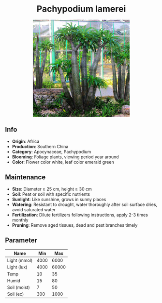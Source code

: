 <h1 align='center'>Pachypodium lamerei</h1>
<p align="center">
    <img 
        align='center'
        width='320'
        src="../images/pachypodium lamerei.png" 
        alt='Pachypodium lamerei' />
</p>

## Info

 - **Origin**: Africa
 - **Production**: Southern China
 - **Category**: Apocynaceae, Pachypodium
 - **Blooming**: Foliage plants, viewing period year around
 - **Color**: Flower color white, leaf color emerald green

## Maintenance

 - **Size**: Diameter ≥ 25 cm, height ≥ 30 cm
 - **Soil**: Peat or soil with specific nutrients
 - **Sunlight**: Like sunshine, grows in sunny places
 - **Watering**: Resistant to drought, water thoroughly after soil surface dries, avoid saturated water
 - **Fertilization**: Dilute fertilizers following instructions, apply 2-3 times monthly
 - **Pruning**: Remove aged tissues, dead and pest branches timely

## Parameter

| Name         | Min  | Max   |
|--------------|------|-------|
| Light (mmol) | 4000 | 6000  |
| Light (lux)  | 4000 | 60000 |
| Temp         | 10    | 35    |
| Humid        | 15   | 80    |
| Soil (moist) | 7   | 50    |
| Soil (ec)    | 300  | 1000  |